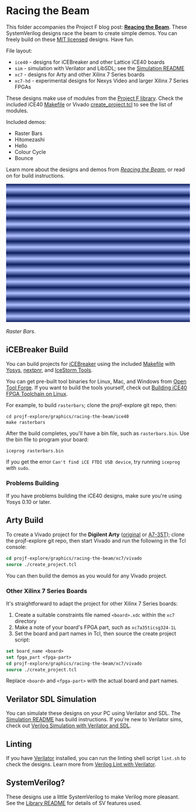 # Racing the Beam

This folder accompanies the Project F blog post: **[Reacing the Beam](https://projectf.io/posts/racing-the-beam/)**. These SystemVerilog designs race the beam to create simple demos. You can freely build on these [MIT licensed](../../LICENSE) designs. Have fun.

File layout:

* `ice40` - designs for iCEBreaker and other Lattice iCE40 boards
* `sim` - simulation with Verilator and LibSDL; see the [Simulation README](sim/README.md)
* `xc7` - designs for Arty and other Xilinx 7 Series boards
* `xc7-hd` - experimental designs for Nexys Video and larger Xilinx 7 Series FPGAs

These designs make use of modules from the [Project F library](../../lib/). Check the included iCE40 [Makefile](ice40/Makefile) or Vivado [create_project.tcl](xc7/vivado/create_project.tcl) to see the list of modules.

Included demos:

* Raster Bars
* Hitomezashi
* Hello
* Colour Cycle
* Bounce

Learn more about the designs and demos from _[Reacing the Beam](https://projectf.io/posts/racing-the-beam/)_, or read on for build instructions.

![](../../doc/img/rasterbars.png?raw=true "")

_Raster Bars._

## iCEBreaker Build

You can build projects for [iCEBreaker](https://docs.icebreaker-fpga.org/hardware/icebreaker/) using the included [Makefile](ice40/Makefile) with [Yosys](http://www.clifford.at/yosys/), [nextpnr](https://github.com/YosysHQ/nextpnr), and [IceStorm Tools](http://www.clifford.at/icestorm/). 

You can get pre-built tool binaries for Linux, Mac, and Windows from [Open Tool Forge](https://github.com/open-tool-forge/fpga-toolchain). If you want to build the tools yourself, check out [Building iCE40 FPGA Toolchain on Linux](https://projectf.io/posts/building-ice40-fpga-toolchain/).

For example, to build `rasterbars`; clone the projf-explore git repo, then:

```shell
cd projf-explore/graphics/racing-the-beam/ice40
make rasterbars
```

After the build completes, you'll have a bin file, such as `rasterbars.bin`. Use the bin file to program your board:

```shell
iceprog rasterbars.bin
```

If you get the error `Can't find iCE FTDI USB device`, try running `iceprog` with `sudo`.

### Problems Building

If you have problems building the iCE40 designs, make sure you're using Yosys 0.10 or later.

## Arty Build

To create a Vivado project for the **Digilent Arty** ([original](https://digilent.com/reference/programmable-logic/arty/reference-manual) or [A7-35T](https://reference.digilentinc.com/reference/programmable-logic/arty-a7/reference-manual)); clone the projf-explore git repo, then start Vivado and run the following in the Tcl console:

```tcl
cd projf-explore/graphics/racing-the-beam/xc7/vivado
source ./create_project.tcl
```

You can then build the demos as you would for any Vivado project.

### Other Xilinx 7 Series Boards

It's straightforward to adapt the project for other Xilinx 7 Series boards:

1. Create a suitable constraints file named `<board>.xdc` within the `xc7` directory
2. Make a note of your board's FPGA part, such as `xc7a35ticsg324-1L`
3. Set the board and part names in Tcl, then source the create project script:

```tcl
set board_name <board>
set fpga_part <fpga-part>
cd projf-explore/graphics/racing-the-beam/xc7/vivado
source ./create_project.tcl
```

Replace `<board>` and `<fpga-part>` with the actual board and part names.

## Verilator SDL Simulation

You can simulate these designs on your PC using Verilator and SDL. The [Simulation README](sim/README.md) has build instructions. If you're new to Verilator sims, check out [Verilog Simulation with Verilator and SDL](https://projectf.io/posts/verilog-sim-verilator-sdl/).

## Linting

If you have [Verilator](https://www.veripool.org/wiki/verilator) installed, you can run the linting shell script `lint.sh` to check the designs. Learn more from [Verilog Lint with Verilator](https://projectf.io/posts/verilog-lint-with-verilator/).

## SystemVerilog?

These designs use a little SystemVerilog to make Verilog more pleasant. See the [Library README](../../lib/README.md#systemverilog) for details of SV features used.
